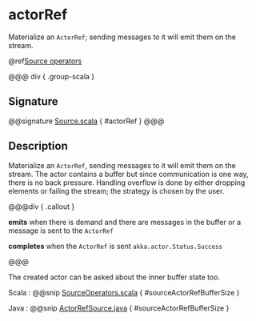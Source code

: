 # actorRef

Materialize an `ActorRef`; sending messages to it will emit them on the stream.

@ref[Source operators](../index.md#source-operators)

@@@ div { .group-scala }
## Signature

@@signature [Source.scala]($akka$/akka-stream/src/main/scala/akka/stream/scaladsl/Source.scala) { #actorRef }
@@@

## Description

Materialize an `ActorRef`, sending messages to it will emit them on the stream. The actor contains
a buffer but since communication is one way, there is no back pressure. Handling overflow is done by either dropping
elements or failing the stream; the strategy is chosen by the user.

@@@div { .callout }

**emits** when there is demand and there are messages in the buffer or a message is sent to the `ActorRef`

**completes** when the `ActorRef` is sent `akka.actor.Status.Success`

@@@

The created actor can be asked about the inner buffer state too. 

Scala
:   @@snip [SourceOperators.scala]($code$/scala/docs/stream/operators/SourceOperators.scala) { #sourceActorRefBufferSize }

Java
:   @@snip [ActorRefSource.java]($code$/java/jdocs/stream/operators/ActorRefSource.java) { #sourceActorRefBufferSize }

